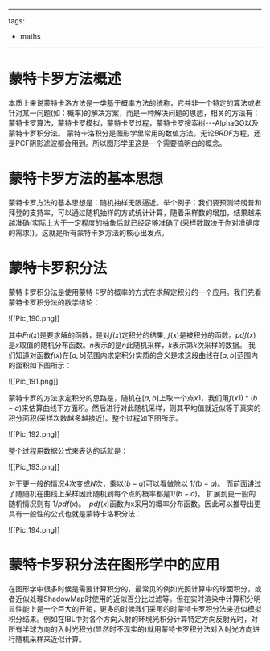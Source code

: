 
---
tags:
  - maths
---

# 蒙特卡罗方法概述

本质上来说蒙特卡洛方法是一类基于概率方法的统称，它并非一个特定的算法或者针对某一问题(如：概率)的解决方案，而是一种解决问题的思想，相关的方法有：蒙特卡罗算法，蒙特卡罗模拟，蒙特卡罗过程，蒙特卡罗搜索树---AlphaGO以及蒙特卡罗积分法。 蒙特卡洛积分是图形学里常用的数值方法。无论$BRDF$方程，还是PCF阴影滤波都会用到。所以图形学里这是一个需要搞明白的概念。

# 蒙特卡罗方法的基本思想

蒙特卡罗方法的基本思想是：随机抽样无限逼近。举个例子：我们要预测特朗普和拜登的支持率，可以通过随机抽样的方式统计计算，随着采样数的增加，结果越来越准确(实际上大于一定程度的抽象后就已经足够准确了(采样数取决于你对准确度的需求))。这就是所有蒙特卡罗方法的核心出发点。

# 蒙特卡罗积分法

蒙特卡罗积分法是使用蒙特卡罗的概率的方式在求解定积分的一个应用。我们先看蒙特卡罗积分法的数学结论：

![[Pic_190.png]]

其中$Fn(x)$是要求解的函数，是对$f(x)$定积分的结果, $f(x)$是被积分的函数。$pdf(x)$是$x$取值的随机分布函数。$n$表示的是$n$此随机采样，$k$表示第$k$次采样的数据。
我们知道对函数$f(x)$在$[a,b]$范围内求定积分实质的含义是求这段曲线在$[a,b]$范围内的面积如下图所示：

![[Pic_191.png]]

蒙特卡罗的方法求定积分的思路是，随机在$[a,b]$上取一个点$x1$，我们用$f(x1)*(b-a)$来估算曲线下方面积。然后进行对此随机采样，则其平均值就近似等于真实的积分面积(采样次数越多越接近)。整个过程如下图所示。

![[Pic_192.png]]

整个过程用数据公式来表达的话就是：

![[Pic_193.png]]

对于更一般的情况$4$次变成$N$次，乘以$(b-a)$可以看做除以 $1 / (b-a)$。 而前面讲过了随随机在曲线上采样因此随机到每个点的概率都是$1 / (b-a)$。 扩展到更一般的随机情况则有 $1 / pdf(x)$。  $pdf(x)$函数为x采用的概率分布函数。因此可以推导出更具有一般性的公式也就是蒙特卡洛积分法：

![[Pic_194.png]]

# 蒙特卡罗积分法在图形学中的应用

在图形学中很多时候是需要计算积分的，最常见的例如光照计算中的球面积分，或者近似处理ShadowMap时使用的近似百分比过滤等。但在实时渲染中计算积分明显性能上是一个巨大的开销，更多的时候我们采用的时蒙特卡罗积分法来近似模拟积分结果。例如在IBL中对各个方向入射的环境光积分计算特定方向反射光时，对所有半球方向的入射光积分(显然时不现实的)就用蒙特卡罗积分法对入射光方向进行随机采样来近似计算。


